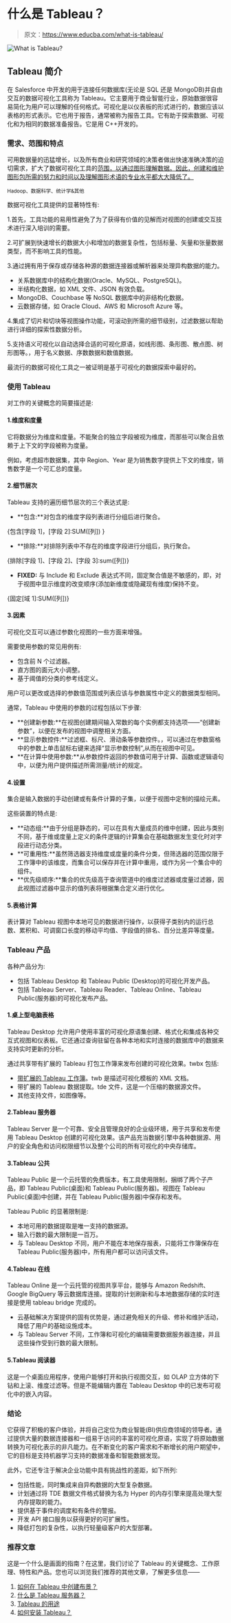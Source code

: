 # 什么是 Tableau？

> 原文：<https://www.educba.com/what-is-tableau/>

![What is Tableau?](img/86c41e4ea322c6871f9dc975850ac847.png)



## Tableau 简介

在 Salesforce 中开发的用于连接任何数据库(无论是 SQL 还是 MongoDB)并自由交互的数据可视化工具称为 Tableau。它主要用于商业智能行业，原始数据很容易简化为用户可以理解的任何格式。可视化是以仪表板的形式进行的，数据应该以表格的形式表示。它也用于报告，通常被称为报告工具。它有助于探索数据、可视化和为相同的数据准备报告。它是用 C++开发的。

### 需求、范围和特点

可用数据量的迅猛增长，以及所有商业和研究领域的决策者做出快速准确决策的迫切需求，扩大了数据可视化工具的[范围，以通过图形理解数据。因此，创建和维护图形包所需的努力和时间以及理解图形术语的专业水平都大大降低了。](https://www.educba.com/data-visualization-tools/)

<small>Hadoop、数据科学、统计学&其他</small>

数据可视化工具提供的显著特性有:

1.首先，工具功能的易用性避免了为了获得有价值的见解而对视图的创建或交互技术进行深入培训的需要。

2.可扩展到快速增长的数据大小和增加的数据复杂性，包括标量、矢量和张量数据类型，而不影响工具的性能。

3.通过拥有用于保存或存储各种源的数据连接器或解析器来处理异构数据的能力。

*   关系数据库中的结构化数据(Oracle、MySQL、PostgreSQL)。
*   半结构化数据，如 XML 文件、JSON 有效负载。
*   MongoDB、Couchbase 等 NoSQL 数据库中的非结构化数据。
*   云数据存储，如 Oracle Cloud、AWS 和 Microsoft Azure 等。

4.集成了切片和切块等视图操作功能，可滚动到所需的细节级别，过滤数据以帮助进行详细的探索性数据分析。

5.支持语义可视化以自动选择合适的可视化原语，如线形图、条形图、散点图、树形图等。，用于名义数据、序数数据和数值数据。

最流行的数据可视化工具之一被证明是基于可视化的数据探索中最好的。

### 使用 Tableau

对工作的关键概念的简要描述是:

#### 1.维度和度量

它将数据分为维度和度量。不能聚合的独立字段被视为维度，而那些可以聚合且依赖于上下文的字段被称为度量。

例如，考虑超市数据集，其中 Region、Year 是为销售数字提供上下文的维度，销售数字是一个可汇总的度量。

#### 2.细节层次

Tableau 支持的遍历细节层次的三个表达式是:

*   **包含:**对包含的维度字段列表进行分组后进行聚合。

{包含[字段 1]，[字段 2]:SUM([列]) }

*   **排除:**对排除列表中不存在的维度字段进行分组后，执行聚合。

{排除[字段 1]、[字段 2]、[字段 3]:sum([列])}

*   **FIXED:** 与 Include 和 Exclude 表达式不同，固定聚合值是不敏感的，即，对于视图中显示维度的改变顺序(添加新维度或隐藏现有维度)保持不变。

{固定[域 1]:SUM([列])}

#### 3.因素

可视化交互可以通过参数化视图的一些方面来增强。

需要使用参数的常见用例有:

*   包含前 N 个过滤器。
*   直方图的面元大小调整。
*   基于阈值的分类的参考线定义。

用户可以更改或选择的参数值范围或列表应该与参数属性中定义的数据类型相同。

通常，Tableau 中使用的参数的过程包括以下步骤:

*   **创建新参数:**在视图创建期间输入常数的每个实例都支持选项——“创建新参数”，以便在发布的视图中调整相关方面。
*   **显示参数控件:**过滤框、标尺、滑动条等参数控件。，可以通过在参数窗格中的参数上单击鼠标右键来选择“显示参数控制”,从而在视图中可见。
*   **在计算中使用参数:**从参数控件返回的参数值可用于计算、函数或逻辑语句中，以便为用户提供描述所需测量/统计的规定。

#### 4.设置

集合是输入数据的手动创建或有条件计算的子集，以便于视图中定制的描绘元素。

这些装置的特点是:

*   **动态组:**由于分组是静态的，可以在具有大量成员的维中创建，因此与类别不同，基于维或度量上定义的条件逻辑的计算集会在基础数据发生变化时对字段进行动态分类。
*   **可重用性:**虽然筛选器支持维度或度量的条件分类，但筛选器的范围仅限于工作簿中的该维度，而集合可以保存并在计算中重用，或作为另一个集合中的组件。
*   **优先级顺序:**集合的优先级高于查询管道中的维度过滤器或度量过滤器，因此视图过滤器中显示的值列表将根据集合定义进行优化。

#### 5.表格计算

表计算对 Tableau 视图中本地可见的数据进行操作，以获得子类别内的运行总数、累积和、可调窗口长度的移动平均值、字段值的排名、百分比差异等度量。

### Tableau 产品

各种产品分为:

*   包括 Tableau Desktop 和 Tableau Public (Desktop)的可视化开发产品。
*   包括 Tableau Server、Tableau Reader、Tableau Online、Tableau Public(服务器)的可视化发布产品。

#### 1.桌上型电脑表格

Tableau Desktop 允许用户使用丰富的可视化原语集创建、格式化和集成各种交互式视图和仪表板。它还通过查询驻留在各种本地和实时连接的数据库中的数据来支持实时更新的分析。

通过共享带有扩展的 Tableau 打包工作簿来发布创建的可视化效果。twbx 包括:

*   [带扩展的 Tableau 工作簿](https://www.educba.com/tableau-workbook/)。twb 是描述可视化模板的 XML 文档。
*   带扩展的 Tableau 数据提取。tde 文件，这是一个压缩的数据源文件。
*   其他支持文件，如图像等。

#### 2.Tableau 服务器

Tableau Server 是一个可靠、安全且管理良好的企业级环境，用于共享和发布使用 Tableau Desktop 创建的可视化效果。该产品充当数据引擎中各种数据源、用户的安全角色和访问权限细节以及整个公司的所有可视化的中央存储库。

#### 3.Tableau 公共

Tableau Public 是一个云托管的免费版本，有工具使用限制，捆绑了两个子产品，即 Tableau Public(桌面)和 Tableau Public(服务器)。视图在 Tableau Public(桌面)中创建，并在 Tableau Public(服务器)中保存和发布。

Tableau Public 的显著限制是:

*   本地可用的数据提取是唯一支持的数据源。
*   输入行数的最大限制是一百万。
*   与 Tableau Desktop 不同，用户不能在本地保存报表，只能将工作簿保存在 Tableau Public(服务器)中，所有用户都可以访问该文件。

#### 4.Tableau 在线

Tableau Online 是一个云托管的视图共享平台，能够与 Amazon Redshift、Google BigQuery 等云数据库连接。提取的计划刷新和与本地数据存储的实时连接是使用 tableau bridge 完成的。

*   云基础解决方案提供的固有优势是，通过避免相关的升级、修补和维护活动，降低了用户的基础设施成本。
*   与 Tableau Server 不同，工作簿和可视化的编辑需要数据服务器连接，并且这些操作受到行数的最大限制。

#### 5.Tableau 阅读器

这是一个桌面应用程序，使用户能够打开和执行视图交互，如 OLAP 立方体的下钻和上滚、维度过滤等。但是不能编辑内置在 Tableau Desktop 中的已发布可视化中的嵌入内容。

### 结论

它获得了积极的客户体验，并将自己定位为商业智能(BI)供应商领域的领导者。通过提供大量的数据连接器和一组易于访问的丰富的可视化原语，实现了将原始数据转换为可视化表示的非凡能力。在不断变化的客户需求和不断增长的用户期望中，它的目标是支持机器学习支持的数据准备和智能数据发现。

此外，它还专注于解决企业功能中具有挑战性的差距，如下所列:

*   包括性能，同时集成来自异构数据的大型复杂数据。
*   计划通过将 TDE 数据文件格式替换为名为 Hyper 的内存引擎来提高处理大型内存提取的能力。
*   提供基于事件的调度和有条件的警报。
*   开发 API 接口服务以获得更好的可扩展性。
*   降低打包的复杂性，以执行轻量级客户的大型部署。

### 推荐文章

这是一个什么是画面的指南？在这里，我们讨论了 Tableau 的关键概念、工作原理、特性和产品。您也可以浏览我们推荐的其他文章，了解更多信息——

1.  [如何在 Tableau 中创建布景？](https://www.educba.com/create-set-in-tableau/)
2.  [什么是 Tableau 服务器？](https://www.educba.com/what-is-tableau-server/)
3.  [Tableau 的用途](https://www.educba.com/uses-of-tableau/)
4.  [如何安装 Tableau？](https://www.educba.com/install-tableau/)





